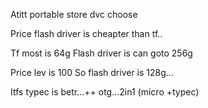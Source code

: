 Atitt portable store dvc choose

Price  flash driver is cheapter than tf..

Tf most is 64g
Flash driver is can goto 256g

Price lev is 100
So flash driver is 128g...



Itfs typec is betr...++ otg...2in1  (micro +typec) 

